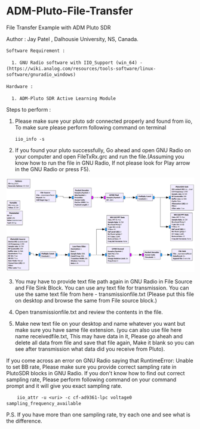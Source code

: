 # ADM-Pluto-File-Transfer
File Transfer Example with ADM Pluto SDR

Author : Jay Patel , Dalhousie University, NS, Canada.

    Software Requirement :

      1. GNU Radio software with IIO_Support (win_64) - (https://wiki.analog.com/resources/tools-software/linux-software/gnuradio_windows) 
      
    Hardware :
      
      1. ADM-Pluto SDR Active Learning Module
      
Steps to perform :

1. Please make sure your pluto sdr connected properly and found from iio, To make sure please perform following command on terminal

       iio_info -s
       
2. If you found your pluto successfully, Go ahead and open GNU Radio on your computer and open FileTxRx.grc and run the file.(Assuming you know how to run the file in GNU Radio, If not please look for Play arrow in the GNU Radio or press F5).

<img src="FileTxRx.PNG">

3. You may have to provide text file path again in GNU Radio in File Source and File Sink Block. You can use any text file for transmission. You can use the same text file from here - transmissionfile.txt (Please put this file on desktop and browse the same from File source block.)

4. Open transmissionfile.txt and review the contents in the file.

5. Make new text file on your desktop and name whatever you want but make sure you have same file extension. (you can also use file here name receivedfile.txt, This may have data in it, Please go aheah and delete all data from file and save that file again, Make it blank so you can see after transmission what data did you receive from Pluto).

If you come across an error on GNU Radio saying that RuntimeError: Unable to set BB rate, Please make sure you provide correct sampling rate in PlutoSDR blocks in GNU Radio. If you don't know how to find out correct sampling rate, Please perform following command on your command prompt and it will give you exact sampling rate.

        iio_attr -u <uri> -c cf-ad9361-lpc voltage0 sampling_frequency_available
        
P.S. If you have more than one sampling rate, try each one and see what is the difference.




